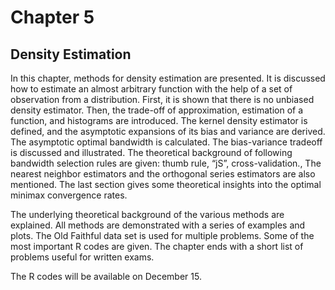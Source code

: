 # Chapter 5
## Density Estimation

In this chapter, methods for density estimation are presented. It is discussed how to estimate an almost arbitrary function with the help of a set of observation from a distribution. First, it is shown that there is no unbiased density estimator. Then, the trade-off of approximation, estimation of a function, and histograms are introduced. The kernel density estimator is defined, and the asymptotic expansions of its bias and variance are derived. The asymptotic optimal bandwidth is calculated. The bias-variance tradeoff is discussed and illustrated. The theoretical background of following bandwidth selection rules are given: thumb rule, “jS”, cross-validation., The nearest neighbor estimators and the orthogonal series estimators are also mentioned. The last section gives some theoretical insights into the optimal minimax convergence rates.

The underlying theoretical background of the various methods are explained. All methods are demonstrated with a series of examples and plots. The Old Faithful data set is used for multiple problems. Some of the most important R codes are given. The chapter ends with a short list of problems useful for written exams.

The R codes will be available on December 15. 
